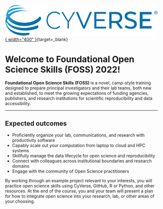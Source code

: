 [![!CyVerse Learning Center](assets/logos/cyverse_logo_2022.png "CyVerse Learning Center"){ width="400" }](https://learning.cyverse.org){target=_blank}


# Welcome to Foundational Open Science Skills (FOSS) 2022!

**Foundational Open Science Skills (FOSS)** is a novel, camp-style training
designed to prepare principal investigators and their lab teams, both
new and established, to meet the growing expectations of funding
agencies, publishers, and research institutions for scientific
reproducibility and data accessibility.

---
## Expected outcomes

-   Proficiently organize your lab, communications, and research with
    productivity software
-   Capably scale out your computation from laptop to cloud and HPC
    systems
-   Skillfully manage the data lifecycle for open science and
    reproducibility
-   Connect with colleagues across institutional boundaries and research
    domains
-   Engage with the community of Open Science practitioners

By working through an example project relevant to your interests, you
will practice open science skills using CyVerse, GitHub, R or Python,
and other resources. At the end of the course, you and your team will
present a plan for how to integrate open science into your research,
lab, or other areas of your choosing.
